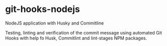 # git-hooks-nodejs
NodeJS application with Husky and Commitline

Testing, linting and verification of the commit message using automated Git Hooks with help fo Husk, Commitlint and lint-stages NPM packages.
